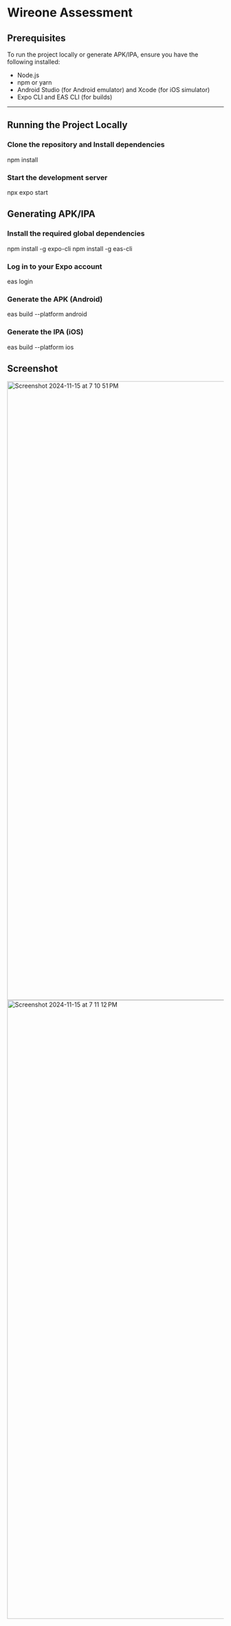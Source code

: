 # Wireone Assessment

## Prerequisites
To run the project locally or generate APK/IPA, ensure you have the following installed:
- Node.js
- npm or yarn
- Android Studio (for Android emulator) and Xcode (for iOS simulator)
- Expo CLI and EAS CLI (for builds)

---

## Running the Project Locally

### Clone the repository and Install dependencies
npm install

### Start the development server
npx expo start

## Generating APK/IPA

### Install the required global dependencies
npm install -g expo-cli
npm install -g eas-cli

### Log in to your Expo account
eas login

### Generate the APK (Android)
eas build --platform android

### Generate the IPA (iOS)
eas build --platform ios

## Screenshot

<img width="1440" alt="Screenshot 2024-11-15 at 7 10 51 PM" src="https://github.com/user-attachments/assets/a6d0b401-a1e4-432b-84ae-8614e52b997f">

<img width="1440" alt="Screenshot 2024-11-15 at 7 11 12 PM" src="https://github.com/user-attachments/assets/26033664-0bdb-4dcf-824d-e689b24766fc">


